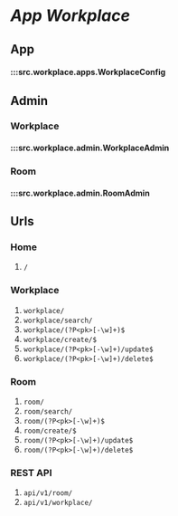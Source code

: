 # ***App Workplace***

## App
#### :::src.workplace.apps.WorkplaceConfig

## Admin

### Workplace
#### :::src.workplace.admin.WorkplaceAdmin

### Room
#### :::src.workplace.admin.RoomAdmin

## Urls

### Home

1. ```/```

### Workplace

 1. ```workplace/```
 2. ```workplace/search/```
 3. ```workplace/(?P<pk>[-\w]+)$```
 4. ```workplace/create/$```
 5. ```workplace/(?P<pk>[-\w]+)/update$```
 6. ```workplace/(?P<pk>[-\w]+)/delete$```

### Room

 1. ```room/```
 2. ```room/search/```
 3. ```room/(?P<pk>[-\w]+)$```
 4. ```room/create/$```
 5. ```room/(?P<pk>[-\w]+)/update$```
 6. ```room/(?P<pk>[-\w]+)/delete$```

### REST API

1. ```api/v1/room/```
2. ```api/v1/workplace/```
